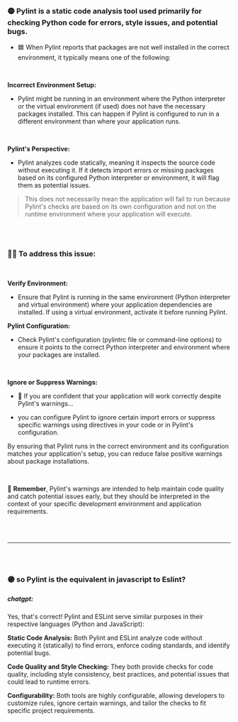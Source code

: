 ###  🟡 Pylint is a static code analysis tool used primarily for checking Python code for errors, style issues, and potential bugs.


- 🟦 When Pylint reports that packages are not well installed in the correct environment, it typically means one of the following:

<br>

**Incorrect Environment Setup:**

- Pylint might be running in an environment where the Python interpreter or the virtual environment (if used) does not have the necessary packages installed. This can happen if Pylint is configured to run in a different environment than where your application runs.

<br>

**Pylint's Perspective:**

- Pylint analyzes code statically, meaning it inspects the source code without executing it. If it detects import errors or missing packages based on its configured Python interpreter or environment, it will flag them as potential issues.



>This does not necessarily mean the application will fail to run because Pylint's checks are based on its own configuration and not on the runtime environment where your application will execute.

<br>
<br>

### 💁‍♀️ To address this issue:


<br>

**Verify Environment:**

- Ensure that Pylint is running in the same environment (Python interpreter and virtual environment) where your application dependencies are installed. If using a virtual environment, activate it before running Pylint.


**Pylint Configuration:**

- Check Pylint's configuration (pylintrc file or command-line options) to ensure it points to the correct Python interpreter and environment where your packages are installed.

<br>


**Ignore or Suppress Warnings:**

- 🍊 If you are confident that your application will work correctly despite Pylint's warnings...

- you can configure Pylint to ignore certain import errors or suppress specific warnings using directives in your code or in Pylint's configuration.


By ensuring that Pylint runs in the correct environment and its configuration matches your application's setup, you can reduce false positive warnings about package installations.


<br>

🔴 **Remember**, Pylint's warnings are intended to help maintain code quality and catch potential issues early, but they should be interpreted in the context of your specific development environment and application requirements.

<br>
<br>

---

<br>
<br>

### 🟣 so Pylint is the equivalent in javascript to Eslint?

##### chatgpt:

Yes, that's correct! Pylint and ESLint serve similar purposes in their respective languages (Python and JavaScript):

**Static Code Analysis:** Both Pylint and ESLint analyze code without executing it (statically) to find errors, enforce coding standards, and identify potential bugs.

**Code Quality and Style Checking:** They both provide checks for code quality, including style consistency, best practices, and potential issues that could lead to runtime errors.

**Configurability:** Both tools are highly configurable, allowing developers to customize rules, ignore certain warnings, and tailor the checks to fit specific project requirements.

